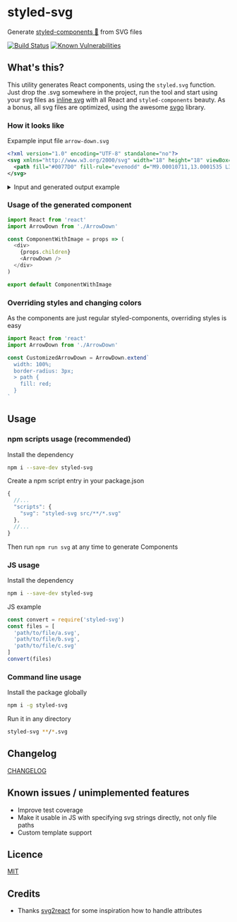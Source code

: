 # styled-svg
Generate [styled-components 💅](https://www.styled-components.com/) from SVG files  
  
[![Build Status](https://travis-ci.org/Scout24-CH/styled-svg.svg?branch=master)](https://travis-ci.org/Scout24-CH/styled-svg)
[![Known Vulnerabilities](https://snyk.io/test/github/scout24-ch/styled-svg/badge.svg)](https://snyk.io/test/github/scout24-ch/styled-svg)

## What's this?
This utility generates React components, using the `styled.svg` function. Just drop the .svg somewhere in the project, run the tool and start using your svg files as [inline svg](http://caniuse.com/#feat=svg-html5) with all React and `styled-components` beauty. As a bonus, all svg files are optimized, using the awesome [svgo](https://github.com/svg/svgo) library.

### How it looks like
Expample input file `arrow-down.svg`
```xml
<?xml version="1.0" encoding="UTF-8" standalone="no"?>
<svg xmlns="http://www.w3.org/2000/svg" width="18" height="18" viewBox="0 0 18 18">
  <path fill="#0077D0" fill-rule="evenodd" d="M9.00010711,13.0001535 L3.26010711,6.67315352 C2.88910711,6.26415352 2.91810711,5.63115352 3.32710711,5.26015352 C3.73610711,4.88815352 4.36910711,4.91915352 4.74010711,5.32715352 L9.00010711,10.0131535 L13.2601071,5.32715352 C13.6311071,4.92015352 14.2641071,4.88915352 14.6731071,5.26015352 C15.0821071,5.63115352 15.1111071,6.26415352 14.7401071,6.67315352 L9.00010711,13.0001535 Z"/>
</svg>
```

<details>
<summary>
  Input and generated output example
</summary>
  
### Input
```svg
<?xml version="1.0" encoding="UTF-8"?>
<svg width="18px" height="18px" viewBox="0 0 18 18" version="1.1" xmlns="http://www.w3.org/2000/svg" xmlns:xlink="http://www.w3.org/1999/xlink">
    <!-- Generator: Sketch 44.1 (41455) - http://www.bohemiancoding.com/sketch -->
    <title>icon/flashmessage/warning</title>
    <desc>Created with Sketch.</desc>
    <defs></defs>
    <g id="Component-and-pattern-library" stroke="none" stroke-width="1" fill="none" fill-rule="evenodd">
        <g id="Flashmessages" transform="translate(-112.000000, -860.000000)">
            <g id="Components" transform="translate(101.000000, 194.000000)">
                <g id="Alert-Warning" transform="translate(1.001009, 552.000000)">
                    <g id="Alert-warning-message-inpage" transform="translate(0.000000, 106.000000)">
                        <g id="icon/flashmessage/warning" transform="translate(10.010091, 8.000000)">
                            <path d="M7.225,1.095 L5.668,4.193 L0.193,15.143 C0.074,15.408 0,15.694 0,16 C0,17.105 0.895,18 2,18 L9,18 L16,18 C17.105,18 18,17.105 18,16 C18,15.694 17.926,15.408 17.803,15.149 L12.332,4.193 L10.775,1.095 C10.444,0.448 9.778,0 9,0 C8.223,0 7.557,0.448 7.225,1.095 Z" id="Fill-1" fill="#FFCF29"></path>
                            <path d="M9.00908174,12 C8.45652472,12 8.00807265,11.553 8.00807265,11 L8.00807265,5 C8.00807265,4.448 8.45652472,4 9.00908174,4 C9.56163875,4 10.0100908,4.448 10.0100908,5 L10.0100908,11 C10.0100908,11.553 9.56163875,12 9.00908174,12 M9.00908174,16 C8.74881937,16 8.48855701,15.89 8.29836529,15.71 C8.11818365,15.52 8.00807265,15.27 8.00807265,15 C8.00807265,14.73 8.11818365,14.48 8.29836529,14.29 C8.66873865,13.92 9.33941473,13.92 9.71979818,14.29 C9.89997982,14.48 10.0100908,14.74 10.0100908,15 C10.0100908,15.26 9.89997982,15.52 9.71979818,15.71 C9.52960646,15.89 9.2693441,16 9.00908174,16" id="Fill-1" fill="#333333"></path>
                        </g>
                    </g>
                </g>
            </g>
        </g>
    </g>
</svg>
```

### Output
```jsx
import React, { Fragment } from 'react'
import styled, { css } from 'styled-components'

const width = '18'
const height = '18'
const viewBox = '0 0 18 18'

const sizes = {
  small: { width: 18, height: 18 },
  medium: { width: 24, height: 24 },
  large: { width: 36, height: 36 }
}

const getDimensions = size => size && sizes[size]
  ? sizes[size]
  : { width, height }

const getDimensionsCss = size => size && sizes[size]
  ? css`
    width: ${sizes[size].width}px;
    height: ${sizes[size].height}px;
  `
  : css`
    width: ${width}px;
    height: ${height}px;
  `

const Image = styled.svg`
  ${({noStyles, size}) => !noStyles ? getDimensionsCss(size) : null}
`

const children = (
  <Fragment>
    <g
      fill='none'
      fillRule='evenodd'
      key='key-0'
    >
      <path
        fill='#FFCF29'
        d='M7.236 1.095L5.68 4.193.204 15.143A2 2 0 0 0 2.011 18h14a2 2 0 0 0 2-2c0-.306-.074-.592-.197-.851l-5.47-10.956-1.558-3.098A1.993 1.993 0 0 0 9.011 0c-.777 0-1.443.448-1.775 1.095z'
      />
      <path
        fill='#333'
        d='M9.02 12a1 1 0 0 1-1-1V5a1 1 0 0 1 2.001 0v6a1 1 0 0 1-1 1m0 4c-.261 0-.521-.11-.712-.29-.18-.19-.29-.44-.29-.71 0-.27.11-.52.29-.71.37-.37 1.042-.37 1.422 0 .18.19.29.45.29.71 0 .26-.11.52-.29.71-.19.18-.45.29-.71.29'
      />
    </g>
  </Fragment>
)

const defaultProps = {
  children,
  viewBox
}

export default Object.assign(Image, {
  getDimensions,
  getDimensionsCss,
  defaultProps,
  displayName: 'Warning'
})
```
</details>

### Usage of the generated component
```js
import React from 'react'
import ArrowDown from './ArrowDown'

const ComponentWithImage = props => (
  <div>
    {props.children}
    <ArrowDown />
  </div>
)

export default ComponentWithImage
```

### Overriding styles and changing colors
As the components are just regular styled-components, overriding styles is easy
```js
import React from 'react'
import ArrowDown from './ArrowDown'

const CustomizedArrowDown = ArrowDown.extend`
  width: 100%;
  border-radius: 3px;
  > path {
    fill: red;
  }
`
```

## Usage
### npm scripts usage (recommended)

Install the dependency
```bash
npm i --save-dev styled-svg
```

Create a npm script entry in your package.json
```js
{
  //...
  "scripts": {
    "svg": "styled-svg src/**/*.svg"
  },
  //...
}
```
Then run `npm run svg` at any time to generate Components

### JS usage
Install the dependency
```bash
npm i --save-dev styled-svg
```

JS example
```js
const convert = require('styled-svg')
const files = [
  'path/to/file/a.svg',
  'path/to/file/b.svg',
  'path/to/file/c.svg'
]
convert(files)
```

### Command line usage
Install the package globally
```bash
npm i -g styled-svg
```

Run it in any directory
```bash
styled-svg **/*.svg
```

## Changelog
[CHANGELOG](CHANGELOG.md)


## Known issues / unimplemented features
- Improve test coverage
- Make it usable in JS with specifying svg strings directly, not only file paths
- Custom template support

## Licence 
[MIT](LICENSE.md)

## Credits
- Thanks [svg2react](https://www.npmjs.com/package/svg2react) for some inspiration how to handle
attributes
